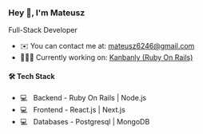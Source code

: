 ### Hey 👋, I'm Mateusz
Full-Stack Developer

* ✉️  You can contact me at: [mateusz6246@gmail.com](mailto:mateusz6246@gmail.com)
* 👩🏻‍💻  Currently working on: <a href="https://github.com/Matis121/ruby-kanban" rel="nofollow">Kanbanly (Ruby On Rails)</a>

#### 🛠 Tech Stack

* 💻 &nbsp; Backend - Ruby On Rails | Node.js
* 💻 &nbsp; Frontend - React.js | Next.js
* 💻 &nbsp; Databases - Postgresql | MongoDB
